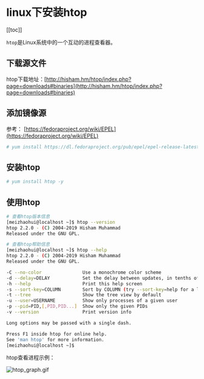 
# linux下安装htop

[[toc]]

`htop`是Linux系统中的一个互动的进程查看器。

## 下载源文件


htop下载地址：[http://hisham.hm/htop/index.php?page=downloads#binaries](http://hisham.hm/htop/index.php?page=downloads#binaries)

## 添加镜像源

参考： [https://fedoraproject.org/wiki/EPEL](https://fedoraproject.org/wiki/EPEL)
```sh
# yum install https://dl.fedoraproject.org/pub/epel/epel-release-latest-7.noarch.rpm
```

## 安装htop

```sh
# yum install htop -y
```


## 使用htop

```sh
# 查看htop版本信息
[meizhaohui@localhost ~]$ htop --version
htop 2.2.0 - (C) 2004-2019 Hisham Muhammad
Released under the GNU GPL.

# 查看htop帮助信息
[meizhaohui@localhost ~]$ htop --help
htop 2.2.0 - (C) 2004-2019 Hisham Muhammad
Released under the GNU GPL.

-C --no-color               Use a monochrome color scheme
-d --delay=DELAY            Set the delay between updates, in tenths of seconds
-h --help                   Print this help screen
-s --sort-key=COLUMN        Sort by COLUMN (try --sort-key=help for a list)
-t --tree                   Show the tree view by default
-u --user=USERNAME          Show only processes of a given user
-p --pid=PID,[,PID,PID...]  Show only the given PIDs
-v --version                Print version info

Long options may be passed with a single dash.

Press F1 inside htop for online help.
See 'man htop' for more information.
[meizhaohui@localhost ~]$
```

htop查看进程示例：

![htop_graph.gif](https://meizhaohui.gitee.io/imagebed/img/htop_graph.gif)
